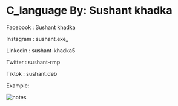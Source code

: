 # C_language By: Sushant khadka

 Facebook : Sushant khadka 
 
 Instagram : sushant.exe_
 
 Linkedin : sushant-khadka5
 
 Twitter : sushant-rmp
 
 Tiktok : sushant.deb

Example:



![notes](https://user-images.githubusercontent.com/87481819/154859852-d77f8033-8c94-493b-92c2-a5eb1a399cf4.png)
